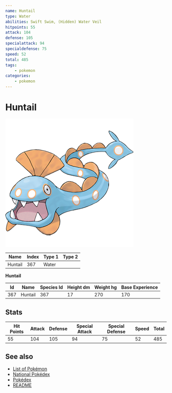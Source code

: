 ```yaml
---
name: Huntail
type: Water
abilities: Swift Swim, (Hidden) Water Veil
hitpoints: 55
attack: 104
defense: 105
specialattack: 94
specialdefense: 75
speed: 52
total: 485
tags:
    - pokemon
categories:
    - pokemon
---
```


# Huntail


![Huntail](images/367.png)

| **Name** | **Index** | **Type 1** | **Type 2** |
|----|----|----|----|
| Huntail | 367 | Water  |  |

**Huntail** 




| **Id** | **Name** | **Species Id** | **Height dm** | **Weight hg** | **Base Experience** |
|--------|----------|----------------|------------|------------|---------------------|
| 367 | Huntail | 367 | 17 | 270 | 170 |



## Stats

| **Hit Points** | **Attack** | **Defense** | **Special Attack** | **Special Defense** | **Speed** | **Total** |
|----------------|------------|-------------|--------------------|---------------------|-----------|-----------|
| 55 | 104 | 105 | 94 | 75 | 52 | 485 |

## See also

- [List of Pokémon](../pokemon.md)
- [National Pokédex](../national_pokedex.md)
- [Pokédex](../pokedex.md)
- [README](../README.md)
